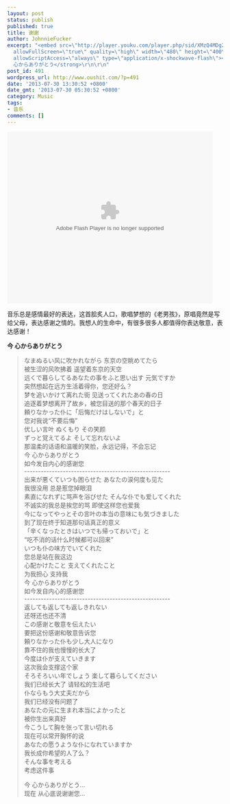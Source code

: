 ```yaml
---
layout: post
status: publish
published: true
title: 谢谢
author: JohnnieFucker
excerpt: "<embed src=\"http://player.youku.com/player.php/sid/XMzQ4MDg2NTQ0/v.swf\"
  allowFullScreen=\"true\" quality=\"high\" width=\"480\" height=\"400\" align=\"middle\"
  allowScriptAccess=\"always\" type=\"application/x-shockwave-flash\"></embed>\r\n\r\n音乐总是感情最好的表达，这首脍炙人口，歌唱梦想的《老男孩》，原唱竟然是写给父母，表达感谢之情的。我想人的生命中，有很多很多人都值得你表达敬意，表达感谢！\r\n\r\n<strong>今
  心からありがとう</strong>\r\n\r\n"
post_id: 491
wordpress_url: http://www.oushit.com/?p=491
date: '2013-07-30 13:30:52 +0800'
date_gmt: '2013-07-30 05:30:52 +0800'
category: Music
tags:
- 音乐
comments: []
---
```

<p><embed src="http://player.youku.com/player.php/sid/XMzQ4MDg2NTQ0/v.swf" allowFullScreen="true" quality="high" width="480" height="400" align="middle" allowScriptAccess="always" type="application/x-shockwave-flash"></embed></p>
<p>音乐总是感情最好的表达，这首脍炙人口，歌唱梦想的《老男孩》，原唱竟然是写给父母，表达感谢之情的。我想人的生命中，有很多很多人都值得你表达敬意，表达感谢！</p>
<p><strong>今 心からありがとう</strong></p>
<p><!--break--><a id="more-491"></a></p>
<blockquote><p>
なまぬるい风に吹かれながら 东京の空眺めてたら<br />
被生涩的风吹拂着 遥望着东京的天空<br />
远くで暮らしてるあなたの事をふと思い出す 元気ですか<br />
突然想起在远方生活着得你，您还好么？<br />
梦を追いかけて离れた街 见送ってくれたあの春の日<br />
追逐着梦想离开了故乡，被您目送的那个春天的日子<br />
頼りなかった仆に「后悔だけはしないで」と<br />
您对我说“不要后悔”<br />
优しい言叶 ぬくもり その笑颜<br />
ずっと覚えてるよ そして忘れないよ<br />
那温柔的话语和温暖的笑脸，永远记得，不会忘记<br />
今 心からありがとう<br />
如今发自内心的感谢您<br />
-----------------------------------------------------<br />
出来が悪くていつも困らせた あなたの涙何度も见た<br />
我很没用  总是惹您掉眼泪<br />
素直になれずに骂声を浴びせた そんな仆でも爱してくれた<br />
不诚实的我总是挨您的骂 即使这样您也爱我<br />
今になってやっとその言叶の本当の意味にも気づきました<br />
到了现在终于知道那句话真正的意义<br />
「辛くなったときはいつでも帰っておいで」と<br />
“吃不消的话什么时候都可以回来”<br />
いつも仆の味方でいてくれた<br />
您总是站在我这边<br />
心配かけたこと 支えてくれたこと<br />
为我担心 支持我<br />
今 心からありがとう<br />
如今发自内心的感谢您<br />
-----------------------------------------------------<br />
返しても返しても返しきれない<br />
还呀还也还不清<br />
この感谢と敬意を伝えたい<br />
要把这份感谢和敬意告诉您<br />
頼りなかった仆も少し大人になり<br />
靠不住的我也慢慢的长大了<br />
今度は仆が支えていきます<br />
这次我会支撑这个家<br />
そろそろいい年でしょう 楽して暮らしてください<br />
我们已经长大了 请轻松的生活吧<br />
仆ならもう大丈夫だから<br />
我们已经没有问题了<br />
あなたの元に生まれ本当によかったと<br />
被你生出来真好<br />
今こうして胸を张って言い切れる<br />
现在可以常开胸怀的说<br />
あなたの愿うような仆になれていますか<br />
我长成你希望的人了么？<br />
そんな事を考える<br />
考虑这件事</p>
<p>今 心からありがとう…<br />
现在 从心底说谢谢您…
</p></blockquote>
